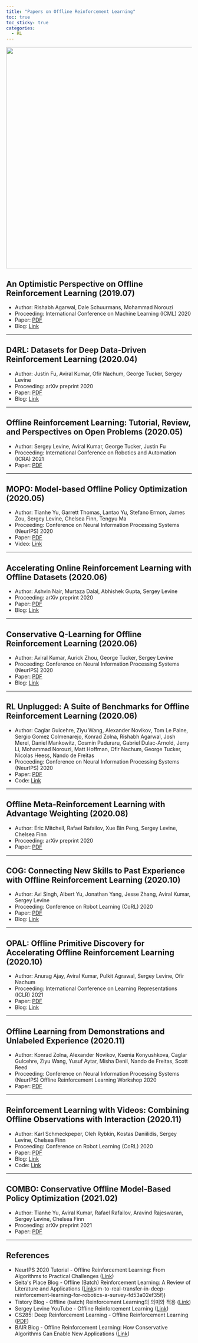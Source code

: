 ```yaml
---
title: "Papers on Offline Reinforcement Learning"
toc: true
toc_sticky: true
categories:
  - RL
---
```


<center> <img src='../../assets/images/offline_rl.png' width="600"> </center>

## An Optimistic Perspective on Offline Reinforcement Learning (2019.07)

- Author: Rishabh Agarwal, Dale Schuurmans, Mohammad Norouzi
- Proceeding: International Conference on Machine Learning (ICML) 2020
- Paper: [PDF](https://arxiv.org/pdf/1907.04543.pdf)
- Blog: [Link](https://offline-rl.github.io/)

---

## D4RL: Datasets for Deep Data-Driven Reinforcement Learning (2020.04)

- Author: Justin Fu, Aviral Kumar, Ofir Nachum, George Tucker, Sergey Levine
- Proceeding: arXiv preprint 2020
- Paper: [PDF](https://arxiv.org/pdf/2004.07219.pdf)
- Blog: [Link](https://sites.google.com/view/d4rl/home)

---

## Offline Reinforcement Learning: Tutorial, Review, and Perspectives on Open Problems (2020.05)

- Author: Sergey Levine, Aviral Kumar, George Tucker, Justin Fu
- Proceeding: International Conference on Robotics and Automation (ICRA) 2021
- Paper: [PDF](https://arxiv.org/pdf/2005.01643.pdf)

---

## MOPO: Model-based Offline Policy Optimization (2020.05)

- Author: Tianhe Yu, Garrett Thomas, Lantao Yu, Stefano Ermon, James Zou, Sergey Levine, Chelsea Finn, Tengyu Ma
- Proceeding: Conference on Neural Information Processing Systems (NeurIPS) 2020
- Paper: [PDF](https://arxiv.org/pdf/2005.13239.pdf)
- Video: [Link](https://www.youtube.com/watch?v=hTwsxSd0AxU)

---

## Accelerating Online Reinforcement Learning with Offline Datasets (2020.06)

- Author: Ashvin Nair, Murtaza Dalal, Abhishek Gupta, Sergey Levine
- Proceeding: arXiv preprint 2020
- Paper: [PDF](https://arxiv.org/pdf/2006.09359.pdf)
- Blog: [Link](https://awacrl.github.io/)

---

## Conservative Q-Learning for Offline Reinforcement Learning (2020.06)

- Author: Aviral Kumar, Aurick Zhou, George Tucker, Sergey Levine
- Proceeding: Conference on Neural Information Processing Systems (NeurIPS) 2020
- Paper: [PDF](https://proceedings.neurips.cc//paper/2020/file/0d2b2061826a5df3221116a5085a6052-Paper.pdf)
- Blog: [Link](https://sites.google.com/view/cql-offline-rl)

---

## RL Unplugged: A Suite of Benchmarks for Offline Reinforcement Learning (2020.06)

- Author: Caglar Gulcehre, Ziyu Wang, Alexander Novikov, Tom Le Paine, Sergio Gomez Colmenarejo, Konrad Zolna, Rishabh Agarwal, Josh Merel, Daniel Mankowitz, Cosmin Paduraru, Gabriel Dulac-Arnold, Jerry Li, Mohammad Norouzi, Matt Hoffman, Ofir Nachum, George Tucker, Nicolas Heess, Nando de Freitas
- Proceeding: Conference on Neural Information Processing Systems (NeurIPS) 2020
- Paper: [PDF](http://128.84.4.34/pdf/2006.13888)
- Code: [Link](https://github.com/deepmind/deepmind-research/tree/master/rl_unplugged)

---

## Offline Meta-Reinforcement Learning with Advantage Weighting (2020.08)

- Author: Eric Mitchell, Rafael Rafailov, Xue Bin Peng, Sergey Levine, Chelsea Finn
- Proceeding: arXiv preprint 2020
- Paper: [PDF](https://arxiv.org/pdf/2008.06043.pdf)

---

## COG: Connecting New Skills to Past Experience with Offline Reinforcement Learning (2020.10)

- Author: Avi Singh, Albert Yu, Jonathan Yang, Jesse Zhang, Aviral Kumar, Sergey Levine
- Proceeding: Conference on Robot Learning (CoRL) 2020
- Paper: [PDF](https://arxiv.org/pdf/2010.14500.pdf)
- Blog: [Link](https://sites.google.com/view/cog-rl)

---

## OPAL: Offline Primitive Discovery for Accelerating Offline Reinforcement Learning (2020.10)

- Author: Anurag Ajay, Aviral Kumar, Pulkit Agrawal, Sergey Levine, Ofir Nachum
- Proceeding: International Conference on Learning Representations (ICLR) 2021
- Paper: [PDF](https://openreview.net/pdf?id=V69LGwJ0lIN)
- Blog: [Link](https://sites.google.com/view/opal-iclr)

---

## Offline Learning from Demonstrations and Unlabeled Experience (2020.11)

- Author: Konrad Zolna, Alexander Novikov, Ksenia Konyushkova, Caglar Gulcehre, Ziyu Wang, Yusuf Aytar, Misha Denil, Nando de Freitas, Scott Reed
- Proceeding: Conference on Neural Information Processing Systems (NeurIPS) Offline Reinforcement Learning Workshop 2020
- Paper: [PDF](https://arxiv.org/pdf/2011.13885.pdf)

---

## Reinforcement Learning with Videos: Combining Offline Observations with Interaction (2020.11)

- Author: Karl Schmeckpeper, Oleh Rybkin, Kostas Daniilidis, Sergey Levine, Chelsea Finn
- Proceeding: Conference on Robot Learning (CoRL) 2020
- Paper: [PDF](https://arxiv.org/pdf/2011.06507.pdf)
- Blog: [Link](https://sites.google.com/view/rl-with-videos)
- Code: [Link](https://github.com/kschmeckpeper/rl_with_videos)

---

## COMBO: Conservative Offline Model-Based Policy Optimization (2021.02)

- Author: Tianhe Yu, Aviral Kumar, Rafael Rafailov, Aravind Rajeswaran, Sergey Levine, Chelsea Finn
- Proceeding: arXiv preprint 2021
- Paper: [PDF](https://arxiv.org/pdf/2102.08363.pdf)

---

## References

- NeurIPS 2020 Tutorial - Offline Reinforcement Learning: From Algorithms to Practical Challenges ([Link](https://sites.google.com/view/offlinerltutorial-neurips2020/home))
- Seita's Place Blog - Offline (Batch) Reinforcement Learning: A Review of Literature and Applications ([Link](https://danieltakeshi.github.io/2020/06/28/offline-rl/)sim-to-real-transfer-in-deep-reinforcement-learning-for-robotics-a-survey-fd53a02ef35f))
- Tistory Blog - Offline (batch) Reinforcement Learning의 의미와 적용 ([Link](https://talkingaboutme.tistory.com/entry/RL-Offline-Reinforcement-Learning))
- Sergey Levine YouTube - Offline Reinforcement Learning ([Link](https://www.youtube.com/watch?v=qgZPZREor5I))
- CS285: Deep Reinforcement Learning - Offline Reinforcement Learning ([PDF](http://rail.eecs.berkeley.edu/deeprlcourse/static/slides/lec-15.pdf))
- BAIR Blog - Offline Reinforcement Learning: How Conservative Algorithms Can Enable New Applications ([Link](https://bair.berkeley.edu/blog/2020/12/07/offline/))
